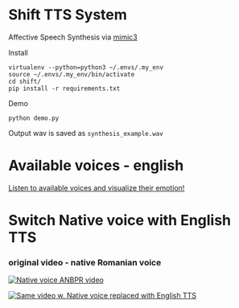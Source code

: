 # Shift TTS System

Affective Speech Synthesis via [mimic3](https://pypi.org/project/mycroft-mimic3-tts/)

Install

```
virtualenv --python=python3 ~/.envs/.my_env
source ~/.envs/.my_env/bin/activate
cd shift/
pip install -r requirements.txt
```

Demo

```
python demo.py
```

Output wav is saved as `synthesis_example.wav`

##

# Available voices - english

<a href="https://audeering.github.io/shift/">Listen to available voices and visualize their emotion!</a>

# Switch Native voice with English TTS

### original video - native Romanian voice

[![Native voice ANBPR video](//github.com/audeering/shift/assets/93256324/1b5c01ce-622b-4ba7-bcdb-5551447ab6d0)](https://www.youtube.com/watch?v=tmo2UbKYAqc)

[![Same video w. Native voice replaced with English TTS](//github.com/audeering/shift/assets/93256324/2bb3ccbf-d4d9-48e9-8979-ba31095da95c)](https://www.youtube.com/watch?v=geI1Vqn4QpY)

